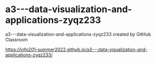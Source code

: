 # a3---data-visualization-and-applications-zyqz233
a3---data-visualization-and-applications-zyqz233 created by GitHub Classroom

https://info201-summer2022.github.io/a3---data-visualization-and-applications-zyqz233/
